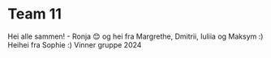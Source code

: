 # Team 11

Hei alle sammen! - Ronja 😊 og hei fra Margrethe, Dmitrii, Iuliia og Maksym :) 
Heihei fra Sophie :)
Vinner gruppe 2024
